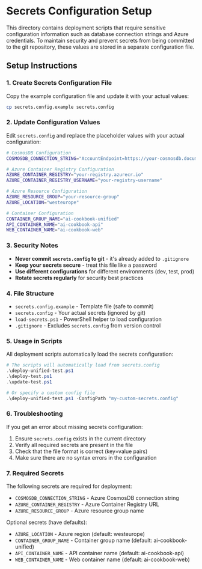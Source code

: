 # Secrets Configuration Setup

This directory contains deployment scripts that require sensitive configuration information such as database connection strings and Azure credentials. To maintain security and prevent secrets from being committed to the git repository, these values are stored in a separate configuration file.

## Setup Instructions

### 1. Create Secrets Configuration File

Copy the example configuration file and update it with your actual values:

```bash
cp secrets.config.example secrets.config
```

### 2. Update Configuration Values

Edit `secrets.config` and replace the placeholder values with your actual configuration:

```bash
# CosmosDB Configuration
COSMOSDB_CONNECTION_STRING="AccountEndpoint=https://your-cosmosdb.documents.azure.com:443/;AccountKey=YOUR_ACTUAL_ACCOUNT_KEY_HERE;"

# Azure Container Registry Configuration
AZURE_CONTAINER_REGISTRY="your-registry.azurecr.io"
AZURE_CONTAINER_REGISTRY_USERNAME="your-registry-username"

# Azure Resource Configuration
AZURE_RESOURCE_GROUP="your-resource-group"
AZURE_LOCATION="westeurope"

# Container Configuration
CONTAINER_GROUP_NAME="ai-cookbook-unified"
API_CONTAINER_NAME="ai-cookbook-api"
WEB_CONTAINER_NAME="ai-cookbook-web"
```

### 3. Security Notes

- **Never commit `secrets.config` to git** - it's already added to `.gitignore`
- **Keep your secrets secure** - treat this file like a password
- **Use different configurations** for different environments (dev, test, prod)
- **Rotate secrets regularly** for security best practices

### 4. File Structure

- `secrets.config.example` - Template file (safe to commit)
- `secrets.config` - Your actual secrets (ignored by git)
- `load-secrets.ps1` - PowerShell helper to load configuration
- `.gitignore` - Excludes `secrets.config` from version control

### 5. Usage in Scripts

All deployment scripts automatically load the secrets configuration:

```powershell
# The scripts will automatically load from secrets.config
.\deploy-unified-test.ps1
.\deploy-test.ps1
.\update-test.ps1

# Or specify a custom config file
.\deploy-unified-test.ps1 -ConfigPath "my-custom-secrets.config"
```

### 6. Troubleshooting

If you get an error about missing secrets configuration:

1. Ensure `secrets.config` exists in the current directory
2. Verify all required secrets are present in the file
3. Check that the file format is correct (key=value pairs)
4. Make sure there are no syntax errors in the configuration

### 7. Required Secrets

The following secrets are required for deployment:

- `COSMOSDB_CONNECTION_STRING` - Azure CosmosDB connection string
- `AZURE_CONTAINER_REGISTRY` - Azure Container Registry URL
- `AZURE_RESOURCE_GROUP` - Azure resource group name

Optional secrets (have defaults):
- `AZURE_LOCATION` - Azure region (default: westeurope)
- `CONTAINER_GROUP_NAME` - Container group name (default: ai-cookbook-unified)
- `API_CONTAINER_NAME` - API container name (default: ai-cookbook-api)
- `WEB_CONTAINER_NAME` - Web container name (default: ai-cookbook-web)
